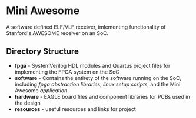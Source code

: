 # Mini Awesome
A software defined ELF/VLF receiver, imlementing functionality of Stanford's AWESOME receiver on an SoC.

## Directory Structure
- **fpga** - SystemVerilog HDL modules and Quartus project files for implementing the
FPGA system on the SoC
- **software** - Contains the entirety of the software running on the SoC, including 
*fpga abstraction libraries*, *linux setup scripts*, and the Mini Awesome *application*
- **hardware** - EAGLE board files and component libraries for PCBs used in the design
- **resources** - useful resources and links for project
